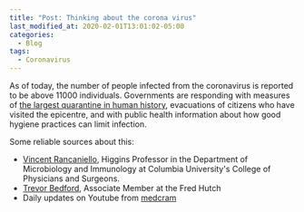 ```yaml
---
title: "Post: Thinking about the corona virus"
last_modified_at: 2020-02-01T13:01:02-05:00
categories:
  - Blog
tags:
  - Coronavirus
---
```


As of today, the number of people infected from the coronavirus is reported to be above 11000 individuals. Governments are responding with measures of [the largest quarantine in human history](https://www.businessinsider.com/quarantine-history-following-china-wuhan-coronavirus-lockdowns-2020-1?r=US&IR=T), evacuations of citizens who have visited the epicentre, and with public health information about how good hygiene practices can limit infection.

Some reliable sources about this:

* [Vincent Rancaniello](https://twitter.com/profvrr), Higgins Professor in the Department of Microbiology and Immunology at Columbia University's College of Physicians and Surgeons.
* [Trevor Bedford](https://twitter.com/trvrb), Associate Member at the Fred Hutch
* Daily updates on Youtube from [medcram](www.youtube.com/watch?v=nW3xqcGidpQ)


